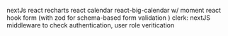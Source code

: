 nextJs
react recharts
react calendar react-big-calendar w/ moment
react hook form (with zod for schema-based form validation )
clerk: nextJS middleware to check authentication, user role veritication
